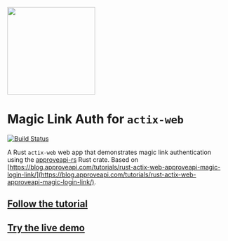 <a href="https://approveapi.com"><img src="https://approveapi.com/static/img/full_logo.png" width="200"/> </a>

# Magic Link Auth for `actix-web`

[![Build Status](https://travis-ci.org/approveapi/actix-web-magic-link-auth.svg?branch=master)](https://travis-ci.org/kryptco/krypton-ios)

A Rust `actix-web` web app that demonstrates magic link authentication using the [approveapi-rs](https://github.com/approveapi/approveapi-rs)  Rust crate.
Based on [https://blog.approveapi.com/tutorials/rust-actix-web-approveapi-magic-login-link/](https://blog.approveapi.com/tutorials/rust-actix-web-approveapi-magic-login-link/).

## [Follow the tutorial](https://blog.approveapi.com/tutorials/rust-actix-web-approveapi-magic-login-link/)
 
##  [Try the live demo](https://rust.magiclink.example.approveapi.com/?_ga=2.5530875.998161848.1554669143-1710834317.1549157764)



